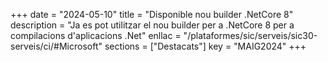 +++
date        = "2024-05-10"
title       = "Disponible nou builder .NetCore 8"
description = "Ja es pot utilitzar el nou builder per a .NetCore 8 per a compilacions d'aplicacions .Net"
enllac      = "/plataformes/sic/serveis/sic30-serveis/ci/#Microsoft"
sections    = ["Destacats"]
key         = "MAIG2024"
+++
